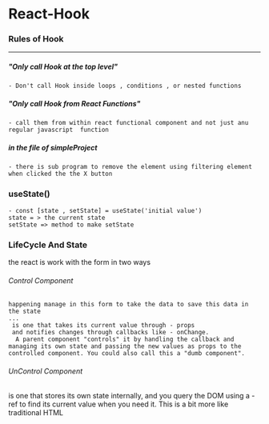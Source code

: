 # React-Hook

### Rules of Hook 
--------------------------
##### "Only call Hook at the top level"
    - Don't call Hook inside loops , conditions , or nested functions

##### "Only call Hook from React Functions"
    - call them from within react functional component and not just anu regular javascript  function 

##### in the file of simpleProject
    - there is sub program to remove the element using filtering element when clicked the the X button 


### useState() 
    - const [state , setState] = useState('initial value')
    state = > the current state 
    setState => method to make setState 
### LifeCycle And State
the react is work with the form in two ways 

###### Control Component
    happening manage in this form to take the data to save this data in the state 
    ... 
     is one that takes its current value through - props 
     and notifies changes through callbacks like - onChange.
      A parent component "controls" it by handling the callback and managing its own state and passing the new values as props to the controlled component. You could also call this a "dumb component".

###### UnControl Component 
   is one that stores its own state internally, and you query the DOM using a - ref 
   to find its current value when you need it. This is a bit more like traditional HTML